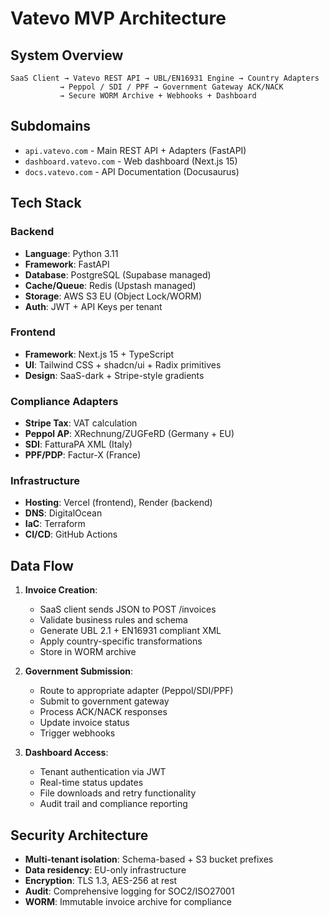 # Vatevo MVP Architecture

## System Overview

```
SaaS Client → Vatevo REST API → UBL/EN16931 Engine → Country Adapters
           → Peppol / SDI / PPF → Government Gateway ACK/NACK
           → Secure WORM Archive + Webhooks + Dashboard
```

## Subdomains
- `api.vatevo.com` - Main REST API + Adapters (FastAPI)
- `dashboard.vatevo.com` - Web dashboard (Next.js 15)
- `docs.vatevo.com` - API Documentation (Docusaurus)

## Tech Stack

### Backend
- **Language**: Python 3.11
- **Framework**: FastAPI
- **Database**: PostgreSQL (Supabase managed)
- **Cache/Queue**: Redis (Upstash managed)
- **Storage**: AWS S3 EU (Object Lock/WORM)
- **Auth**: JWT + API Keys per tenant

### Frontend
- **Framework**: Next.js 15 + TypeScript
- **UI**: Tailwind CSS + shadcn/ui + Radix primitives
- **Design**: SaaS-dark + Stripe-style gradients

### Compliance Adapters
- **Stripe Tax**: VAT calculation
- **Peppol AP**: XRechnung/ZUGFeRD (Germany + EU)
- **SDI**: FatturaPA XML (Italy)
- **PPF/PDP**: Factur-X (France)

### Infrastructure
- **Hosting**: Vercel (frontend), Render (backend)
- **DNS**: DigitalOcean
- **IaC**: Terraform
- **CI/CD**: GitHub Actions

## Data Flow

1. **Invoice Creation**:
   - SaaS client sends JSON to POST /invoices
   - Validate business rules and schema
   - Generate UBL 2.1 + EN16931 compliant XML
   - Apply country-specific transformations
   - Store in WORM archive

2. **Government Submission**:
   - Route to appropriate adapter (Peppol/SDI/PPF)
   - Submit to government gateway
   - Process ACK/NACK responses
   - Update invoice status
   - Trigger webhooks

3. **Dashboard Access**:
   - Tenant authentication via JWT
   - Real-time status updates
   - File downloads and retry functionality
   - Audit trail and compliance reporting

## Security Architecture

- **Multi-tenant isolation**: Schema-based + S3 bucket prefixes
- **Data residency**: EU-only infrastructure
- **Encryption**: TLS 1.3, AES-256 at rest
- **Audit**: Comprehensive logging for SOC2/ISO27001
- **WORM**: Immutable invoice archive for compliance
